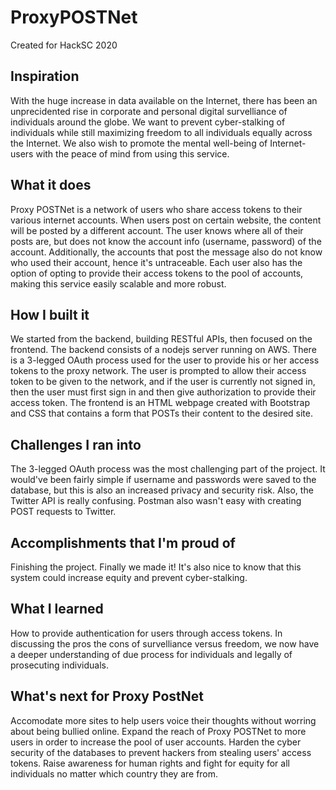 # ProxyPOSTNet
Created for HackSC 2020

## Inspiration
With the huge increase in data available on the Internet, there has been an
unprecidented rise in corporate and personal digital survelliance of
individuals around the globe. We want to prevent cyber-stalking of individuals
while still maximizing freedom to all individuals equally across the Internet.
				We also wish to promote the mental well-being of Internet-users with
				the peace of mind from using this service.

## What it does
Proxy POSTNet is a network of users who share access tokens to their various
internet accounts. When users post on certain website, the content will be
posted by a different account. The user knows where all of their posts are, but
does not know the account info (username, password) of the account.
Additionally, the accounts that post the message also do not know who used
their account, hence it's untraceable. Each user also has the option of opting
to provide their access tokens to the pool of accounts, making this service
easily scalable and more robust.

## How I built it
We started from the backend, building RESTful APIs, then focused on the
frontend. The backend consists of a nodejs server running on AWS. There is a
3-legged OAuth process used for the user to provide his or her access tokens to
the proxy network. The user is prompted to allow their access token to be given
to the network, and if the user is currently not signed in, then the user must
first sign in and then give authorization to provide their access token. The
frontend is an HTML webpage created with Bootstrap and CSS that contains a form
that POSTs their content to the desired site.

## Challenges I ran into
The 3-legged OAuth process was the most challenging part of the project. It
would've been fairly simple if username and passwords were saved to the
database, but this is also an increased privacy and security risk. Also, the
Twitter API is really confusing. Postman also wasn't easy with creating POST
requests to Twitter.

## Accomplishments that I'm proud of
Finishing the project. Finally we made it! It's also nice to know that this
system could increase equity and prevent cyber-stalking.

## What I learned
How to provide authentication for users through access tokens. In discussing
the pros the cons of survelliance versus freedom, we now have a deeper
understanding of due process for individuals and legally of prosecuting
individuals.

## What's next for Proxy PostNet
Accomodate more sites to help users voice their thoughts without worring about
being bullied online. Expand the reach of Proxy POSTNet to more users in order
to increase the pool of user accounts. Harden the cyber security of the
databases to prevent hackers from stealing users' access tokens. Raise
awareness for human rights and fight for equity for all individuals no matter
which country they are from.

